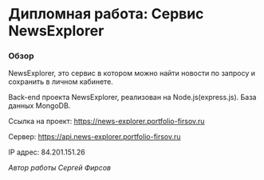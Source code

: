 # Дипломная работа: Сервис NewsExplorer

### Обзор

NewsExplorer, это сервис в котором можно найти новости по запросу и сохранить в личном кабинете.

Back-end проекта NewsExplorer, реализован на Node.js(express.js). База данных MongoDB.

Ссылка на проект: https://news-explorer.portfolio-firsov.ru

Сервер: https://api.news-explorer.portfolio-firsov.ru

IP адрес: 84.201.151.26

_Автор работы Сергей Фирсов_

